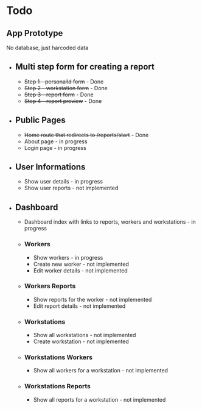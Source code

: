 # Todo

## App Prototype

No database, just harcoded data

- ## Multi step form for creating a report

  - ~~Step 1 - personalId form~~ - Done
  - ~~Step 2 - workstation form~~ - Done
  - ~~Step 3 - report form~~ - Done
  - ~~Step 4 - report preview~~ - Done

- ## Public Pages

  - ~~Home route that redirects to /reports/start~~ - Done
  - About page - in progress
  - Login page - in progress

- ## User Informations

  - Show user details - in progress
  - Show user reports - not implemented

- ## Dashboard

  - Dashboard index with links to reports, workers and workstations - in progress

  - ### Workers

    - Show workers - in progress
    - Create new worker - not implemented
    - Edit worker details - not implemented

  - ### Workers Reports

    - Show reports for the worker - not implemented
    - Edit report details - not implemented

  - ### Workstations

    - Show all workstations - not implemented
    - Create workstation - not implemented

  - ### Workstations Workers

    - Show all workers for a workstation - not implemented

  - ### Workstations Reports

    - Show all reports for a workstation - not implemented
